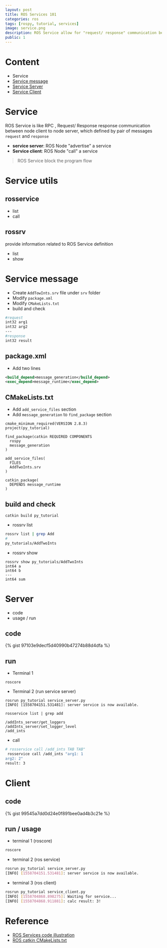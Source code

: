 ```yaml
---
layout: post
title: ROS Services 101
categories: ros
tags: [rospy, tutorial, services]
image: service.png
description: ROS Service allow for "request/ response" communication between nodes 
public: 1
---
```

# Content
- Service
- [Service message](#service-message)
- [Service Server](#server)
- [Service Client](#client)

# Service
ROS Service is like RPC , Request/ Response response communication between node client to node server, which defined by pair of messages
`request` and `response`
- **service server**: ROS Node "advertise" a service
- **Service client**: ROS Node "call" a service

> ROS Service block the program flow

# Service utils
## rosservice
- list
- call

## rossrv
provide information related to ROS Service definition
- list
- show
# Service message
- Create `AddTowInts.srv` file under `srv` folder
- Modify `package.xml`
- Modify `CMakeLists.txt`
- build and check

```bash
#request
int32 arg1
int32 arg2
---
#response
int32 result
```

## package.xml
- Add two lines 
```xml
<build_depend>message_generation</build_depend>
<exec_depend>message_runtime</exec_depend>
```

## CMakeLists.txt
- Add `add_service_files` section
- Add `message_generation` to `find_package` section
```
cmake_minimum_required(VERSION 2.8.3)
project(py_tutorial)

find_package(catkin REQUIRED COMPONENTS
  rospy
  message_generation
)

add_service_files(
  FILES
  AddTwoInts.srv
)

catkin_package(
  DEPENDS message_runtime
)
```

## build and check
```
catkin build py_tutorial
```
- rossrv list
```bash
rossrv list | grep Add
#
py_tutorials/AddTwoInts
```

- rossrv show
```
rossrv show py_tutorials/AddTwoInts
int64 a
int64 b
---
int64 sum
```

# Server
- code
- usage / run
## code

{% gist 97103e9decf5d40990b47274b88d4dfa %}

## run
- Terminal 1
```
roscore
```

- Terminal 2 (run service server)
```
rosrun py_tutorial service_server.py 
[INFO] [1558704151.531481]: server service is now available.
```

```
rosservice list | grep add

/addInts_server/get_loggers
/addInts_server/set_logger_level
/add_ints
```

- call
```bash
# rosservice call /add_ints TAB TAB"
 rosservice call /add_ints "arg1: 1
arg2: 2" 
result: 3
```


# Client
## code
{% gist 99545a7dd0d24e0f891bee0ad4b3c21e %}


## run / usage
- terminal 1 (roscore)
```bash
roscore
```

- terminal 2 (ros service)
```bash
rosrun py_tutorial service_server.py 
[INFO] [1558704151.531481]: server service is now available.
```

- terminal 3 (ros client)
```bash
rosrun py_tutorial service_client.py 
[INFO] [1558704868.898275]: Waiting for service...
[INFO] [1558704868.911881]: calc result: 3!
```

# Reference
- [ROS Services code illustration](https://ocw.tudelft.nl/course-lectures/1-3-2-ros-services-code-illustration-service-server-part-1/)
- [ROS catkin CMakeLists.txt](http://wiki.ros.org/catkin/CMakeLists.txt)
